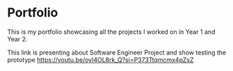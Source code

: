 # Portfolio
This is my portfolio showcasing all the projects I worked on in Year 1 and Year 2.

This link is presenting about Software Engineer Project and show testing the prototype
https://youtu.be/oyl4OL8rk_Q?si=P373Ttqmcmx4pZsZ
